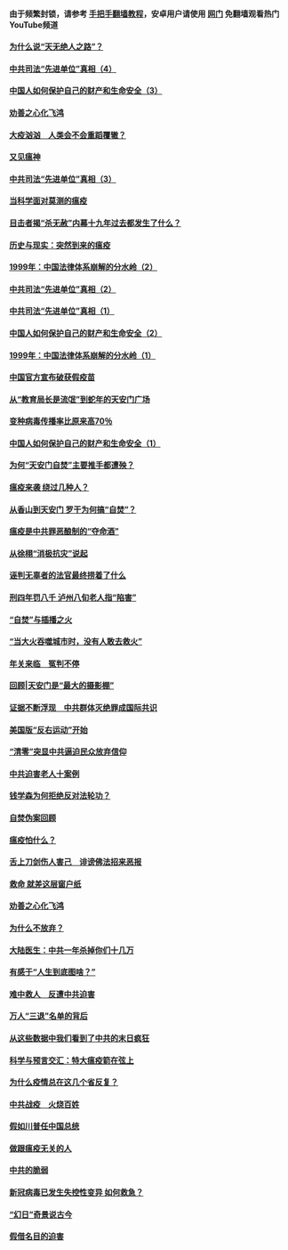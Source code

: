 #### 由于频繁封锁，请参考 [手把手翻墙教程](https://github.com/gfw-breaker/guides/wiki/)，安卓用户请使用 [网门](https://github.com/gfw-breaker/nogfw/blob/master/dl.md?t=02111300) 免翻墙观看热门YouTube频道 

#### [为什么说“天无绝人之路”？](../pages/19/419618.md?t=02111300) 

#### [中共司法“先进单位”真相（4）](../pages/19/419452.md?t=02111300) 

#### [中国人如何保护自己的财产和生命安全（3）](../pages/19/419405.md?t=02111300) 

#### [劝善之心化飞鸿](../pages/19/418758.md?t=02111300) 

#### [大疫汹汹　人类会不会重蹈覆辙？](../pages/19/419691.md?t=02111300) 

#### [又见瘟神](../pages/19/419225.md?t=02111300) 

#### [中共司法“先进单位”真相（3）](../pages/19/419451.md?t=02111300) 

#### [当科学面对莫测的瘟疫](../pages/19/419625.md?t=02111300) 

#### [目击者揭“杀无赦”内幕十九年过去都发生了什么？](../pages/19/419617.md?t=02111300) 

#### [历史与现实：突然到来的瘟疫](../pages/19/419619.md?t=02111300) 

#### [1999年：中国法律体系崩解的分水岭（2）](../pages/19/419455.md?t=02111300) 

#### [中共司法“先进单位”真相（2）](../pages/19/419450.md?t=02111300) 

#### [中共司法“先进单位”真相（1）](../pages/19/419449.md?t=02111300) 

#### [中国人如何保护自己的财产和生命安全（2）](../pages/19/419404.md?t=02111300) 

#### [1999年：中国法律体系崩解的分水岭（1）](../pages/19/419454.md?t=02111300) 

#### [中国官方宣布破获假疫苗](../pages/19/419504.md?t=02111300) 

#### [从“教育局长是流氓”到蛇年的天安门广场](../pages/19/419470.md?t=02111300) 

#### [变种病毒传播率比原来高70％](../pages/19/419456.md?t=02111300) 

#### [中国人如何保护自己的财产和生命安全（1）](../pages/19/419403.md?t=02111300) 

#### [为何“天安门自焚”主要推手都遭殃？](../pages/19/419348.md?t=02111300) 

#### [瘟疫来袭 绕过几种人？](../pages/19/419349.md?t=02111300) 

#### [从香山到天安门 罗干为何搞“自焚”？](../pages/19/419270.md?t=02111300) 

#### [瘟疫是中共罪恶酿制的“夺命酒”](../pages/19/419223.md?t=02111300) 

#### [从徐栩“消极抗灾”说起](../pages/19/419224.md?t=02111300) 

#### [诬判无辜者的法官最终捞着了什么](../pages/19/419268.md?t=02111300) 

#### [刑四年罚八千 泸州八旬老人指“陷害”](../pages/19/419232.md?t=02111300) 

#### [“自焚”与插播之火](../pages/19/419226.md?t=02111300) 

#### [“当大火吞噬城市时，没有人敢去救火”](../pages/19/419077.md?t=02111300) 

#### [年关来临　冤判不停](../pages/19/419093.md?t=02111300) 

#### [回顾|天安门是“最大的摄影棚”](../pages/19/380866.md?t=02111300) 

#### [证据不断浮现　中共群体灭绝罪成国际共识](../pages/19/419031.md?t=02111300) 

#### [美国版“反右运动”开始](../pages/19/419030.md?t=02111300) 

#### [“清零”突显中共逼迫民众放弃信仰](../pages/19/418995.md?t=02111300) 

#### [中共迫害老人十案例](../pages/19/418831.md?t=02111300) 

#### [钱学森为何拒绝反对法轮功？](../pages/19/418905.md?t=02111300) 

#### [自焚伪案回顾](../pages/19/418799.md?t=02111300) 

#### [瘟疫怕什么？](../pages/19/418800.md?t=02111300) 

#### [舌上刀剑伤人害己　诽谤佛法招来恶报](../pages/19/418731.md?t=02111300) 

#### [救命 就差这层窗户纸](../pages/19/418706.md?t=02111300) 

#### [劝善之心化飞鸿](../pages/19/416766.md?t=02111300) 

#### [为什么不放弃？](../pages/19/418691.md?t=02111300) 

#### [大陆医生：中共一年杀掉你们十几万](../pages/19/418670.md?t=02111300) 

#### [有感于“人生到底图啥？”](../pages/19/418624.md?t=02111300) 

#### [难中救人　反遭中共迫害](../pages/19/418414.md?t=02111300) 

#### [万人“三退”名单的背后](../pages/19/418505.md?t=02111300) 

#### [从这些数据中我们看到了中共的末日疯狂](../pages/19/418420.md?t=02111300) 

#### [科学与预言交汇：特大瘟疫箭在弦上](../pages/19/418266.md?t=02111300) 

#### [为什么疫情总在这几个省反复？](../pages/19/418219.md?t=02111300) 

#### [中共战疫　火烧百姓](../pages/19/418220.md?t=02111300) 

#### [假如川普任中国总统](../pages/19/418174.md?t=02111300) 

#### [做跟瘟疫无关的人](../pages/19/418171.md?t=02111300) 

#### [中共的脆弱](../pages/19/418196.md?t=02111300) 

#### [新冠病毒已发生失控性变异 如何救急？](../pages/19/418032.md?t=02111300) 

#### [“幻日”奇景说古今](../pages/19/418033.md?t=02111300) 

#### [假借名目的迫害](../pages/19/418055.md?t=02111300) 

